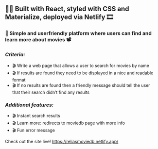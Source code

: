 
## 👨‍💻 Built with React, styled with CSS and Materialize, deployed via Netlify 🎞️ 
### 🎥 Simple and userfriendly platform where users can find and learn more about movies 📽️
### <i><b>Criteria: </b></i>
*  🎬 Write a web page that allows a user to search for movies by name
*  🎬 If results are found they need to be displayed in a nice and readable format
*  🎬 If no results are found then a friendly message should tell the user that their search didn’t find any results

### <i><b>Additional features: </b></i>
*  🎬 Instant search results
*  🎬 Learn more: redirects to moviedb page with more info
*  🎬 Fun error message 

Check out the site live! https://reliasmoviedb.netlify.app/